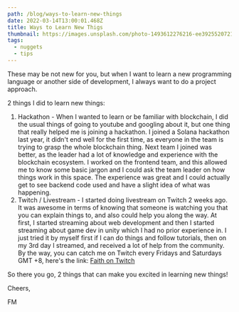 ```yaml
---
path: /blog/ways-to-learn-new-things
date: 2022-03-14T13:00:01.468Z
title: Ways to Learn New Thigs
thumbnail: https://images.unsplash.com/photo-1493612276216-ee3925520721?ixlib=rb-1.2.1&ixid=MnwxMjA3fDB8MHxwaG90by1wYWdlfHx8fGVufDB8fHx8&auto=format&fit=crop&w=1964&q=80
tags:
  - nuggets
  - tips
---
```

These may be not new for you, but when I want to learn a new programming language or another side of development, I always want to do a project approach. 

2 things I did to learn new things:

1. Hackathon - When I wanted to learn or be familiar with blockchain, I did the usual things of going to youtube and googling about it, but one thing that really helped me is joining a hackathon. I joined a Solana hackathon last year, it didn't end well for the first time, as everyone in the team is trying to grasp the whole blockchain thing. Next team I joined was better, as the leader had a lot of knowledge and experience with the blockchain ecosystem. I worked on the frontend team, and this allowed me to know some basic jargon and I could ask the team leader on how things work in this space. The experience was great and I could actually get to see backend code used and have a slight idea of what was happening.
2. Twitch / Livestream - I started doing livestream on Twitch 2 weeks ago. It was awesome in terms of knowing that someone is watching you that you can explain things to, and also could help you along the way. At first, I started streaming about web development and then I started streaming about game dev in unity which I had no prior experience in. I just tried it by myself first if I can do things and follow tutorials, then on my 3rd day I streamed, and received a lot of help from the community. By the way, you can catch me on Twitch every Fridays and Saturdays GMT +8, here's the link: [Faith on Twitch](https://www.twitch.tv/faithmorante)

So there you go, 2 things that can make you excited in learning new things!

Cheers,

FM